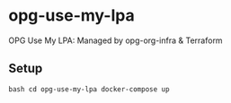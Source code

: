 # opg-use-my-lpa
OPG Use My LPA: Managed by opg-org-infra &amp; Terraform

## Setup

``bash
cd opg-use-my-lpa
docker-compose up
``
